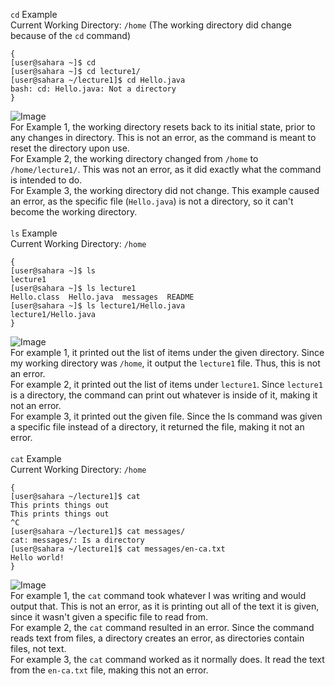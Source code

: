 `cd` Example\
Current Working Directory: `/home` 
(The working directory did change because of the `cd` command)
```
{
[user@sahara ~]$ cd
[user@sahara ~]$ cd lecture1/
[user@sahara ~/lecture1]$ cd Hello.java
bash: cd: Hello.java: Not a directory
}
```
![Image](https://i.imgur.com/v2y3OPr.png)\
For Example 1, the working directory resets back to its initial state, prior to any changes in directory. This is not an error, as the command is meant to reset the directory upon use.\
For Example 2, the working directory changed from `/home` to `/home/lecture1/`. This was not an error, as it did exactly what the command is intended to do.\
For Example 3, the working directory did not change. This example caused an error, as the specific file (`Hello.java`) is not a directory, so it can't become the working directory.\
\
`ls` Example\
Current Working Directory: `/home`
```
{
[user@sahara ~]$ ls
lecture1
[user@sahara ~]$ ls lecture1
Hello.class  Hello.java  messages  README
[user@sahara ~]$ ls lecture1/Hello.java
lecture1/Hello.java
}
```
![Image](https://i.imgur.com/9appgwb.png)\
For example 1, it printed out the list of items under the given directory. Since my working directory was `/home`, it output the `lecture1` file. Thus, this is not an error.\
For example 2, it printed out the list of items under `lecture1`. Since `lecture1` is a directory, the command can print out whatever is inside of it, making it not an error.\
For example 3, it printed out the given file. Since the ls command was given a specific file instead of a directory, it returned the file, making it not an error.\
\
`cat` Example\
Current Working Directory: `/home`
```
{                         
[user@sahara ~/lecture1]$ cat
This prints things out
This prints things out
^C 
[user@sahara ~/lecture1]$ cat messages/
cat: messages/: Is a directory
[user@sahara ~/lecture1]$ cat messages/en-ca.txt
Hello world!
}
```
![Image](https://i.imgur.com/mfLbFY3.png)\
For example 1, the `cat` command took whatever I was writing and would output that. This is not an error, as it is printing out all of the text it is given, since it wasn't given a specific file to read from.\
For example 2, the `cat` command resulted in an error. Since the command reads text from files, a directory creates an error, as directories contain files, not text.\
For example 3, the `cat` command worked as it normally does. It read the text from the `en-ca.txt` file, making this not an error.
